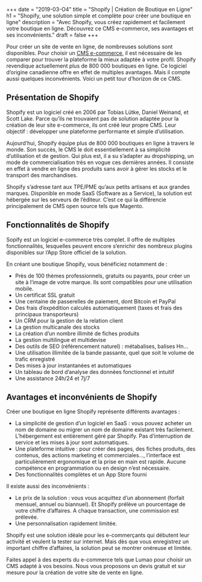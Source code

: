 +++
date = "2019-03-O4"
title = "Shopify | Création de Boutique en Ligne"
h1 = "Shopify, une solution simple et complète pour créer une boutique en ligne"
description = "Avec Shopify, vous créez rapidement et facilement votre boutique en ligne. Découvrez ce CMS e-commerce, ses avantages et ses inconvénients."
draft = false
+++

Pour créer un site de vente en ligne, de nombreuses solutions sont disponibles. Pour choisir un [CMS e-commerce](/ecommerce/cms/), il est nécessaire de les comparer pour trouver la plateforme la mieux adaptée à votre profil. Shopify revendique actuellement plus de 800 000 boutiques en ligne. Ce logiciel d’origine canadienne offre en effet de multiples avantages. Mais il compte aussi quelques inconvénients. Voici un petit tour d’horizon de ce CMS.

## Présentation de Shopify

Shopify est un logiciel créé en 2006 par Tobias Lütke, Daniel Weinand, et Scott Lake. Parce qu’ils ne trouvaient pas de solution adaptée pour la création de leur site e-commerce, ils ont créé leur propre CMS. Leur objectif : développer une plateforme performante et simple d’utilisation.

Aujourd’hui, Shopify équipe plus de 800 000 boutiques en ligne à travers le monde. Son succès, le CMS le doit essentiellement à sa simplicité d’utilisation et de gestion. Qui plus est, il a su s’adapter au dropshipping, un mode de commercialisation très en vogue ces dernières années. Il consiste en effet à vendre en ligne des produits sans avoir à gérer les stocks et le transport des marchandises.

Shopify s’adresse tant aux TPE/PME qu’aux petits artisans et aux grandes marques. Disponible en mode SaaS (Software as a Service), la solution est hébergée sur les serveurs de l’éditeur. C’est ce qui la différencie principalement de CMS open source tels que Magento.

## Fonctionnalités de Shopify

Sopify est un logiciel e-commerce très complet. Il offre de multiples fonctionnalités, lesquelles peuvent encore s’enrichir des nombreux plugins disponibles sur l’App Store officiel de la solution.

En créant une boutique Shopify, vous bénéficiez notamment de :

-	Près de 100 thèmes professionnels, gratuits ou payants, pour créer un site à l’image de votre marque. Ils sont compatibles pour une utilisation mobile.
-	Un certificat SSL gratuit
-	Une centaine de passerelles de paiement, dont Bitcoin et PayPal
-	Des frais d’expédition calculés automatiquement (taxes et frais des principaux transporteurs)
-	Un CRM pour la gestion de la relation client
-	La gestion multicanale des stocks
-	La création d’un nombre illimité de fiches produits
-	La gestion multilingue et multidevise
-	Des outils de SEO (référencement naturel) : métabalises, balises Hn…
-	Une utilisation illimitée de la bande passante, quel que soit le volume de trafic enregistré
-	Des mises à jour instantanées et automatiques
-	Un tableau de bord d’analyse des données fonctionnel et intuitif
-	Une assistance 24h/24 et 7j/7

## Avantages et inconvénients de Shopify

Créer une boutique en ligne Shopify représente différents avantages :

-	La simplicité de gestion d’un logiciel en SaaS : vous pouvez acheter un nom de domaine ou migrer un nom de domaine existant très facilement. L’hébergement est entièrement géré par Shopify. Pas d’interruption de service et les mises à jour sont automatiques.
-	Une plateforme intuitive : pour créer des pages, des fiches produits, des contenus, des actions marketing et commerciales…, l’interface est particulièrement ergonomique et la prise en main est rapide. Aucune compétence en programmation ou en design n’est nécessaire.
-	Des fonctionnalités complètes et un App Store fourni

Il existe aussi des inconvénients :

-	Le prix de la solution : vous vous acquittez d’un abonnement (forfait mensuel, annuel ou biannuel). Et Shopify prélève un pourcentage de votre chiffre d’affaires. A chaque transaction, une commission est prélevée.
-	Une personnalisation rapidement limitée.

Shopify est une solution idéale pour les e-commerçants qui débutent leur activité et veulent la tester sur internet. Mais dès que vous enregistrez un important chiffre d’affaires, la solution peut se montrer onéreuse et limitée. 

Faites appel à des experts du e-commerce tels que Lumao pour choisir un CMS adapté à vos besoins. Nous vous proposons un devis gratuit et sur mesure pour la création de votre site de vente en ligne.
